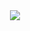 <!--타이틀 부분-->
<div align="center">
  <img src="https://github.com/07-augst/07-augst/assets/101691440/92118a53-c5b6-40bc-b130-bf8c398d7b51" />
</div>
